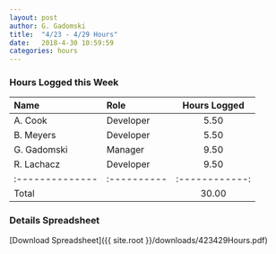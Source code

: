 ```yaml
---
layout: post
author: G. Gadomski
title:  "4/23 - 4/29 Hours"
date:   2018-4-30 10:59:59
categories: hours
---
```


### Hours Logged this Week

| Name          | Role      | Hours Logged |
|:--------------|:----------|:------------:|
| A. Cook       | Developer | 5.50         |
| B. Meyers     | Developer | 5.50         |
| G. Gadomski   | Manager   | 9.50         |
| R. Lachacz    | Developer | 9.50         |
|:--------------|:----------|:------------:|
| Total         |           | 30.00        |


### Details Spreadsheet
[Download Spreadsheet]({{ site.root }}/downloads/423429Hours.pdf)